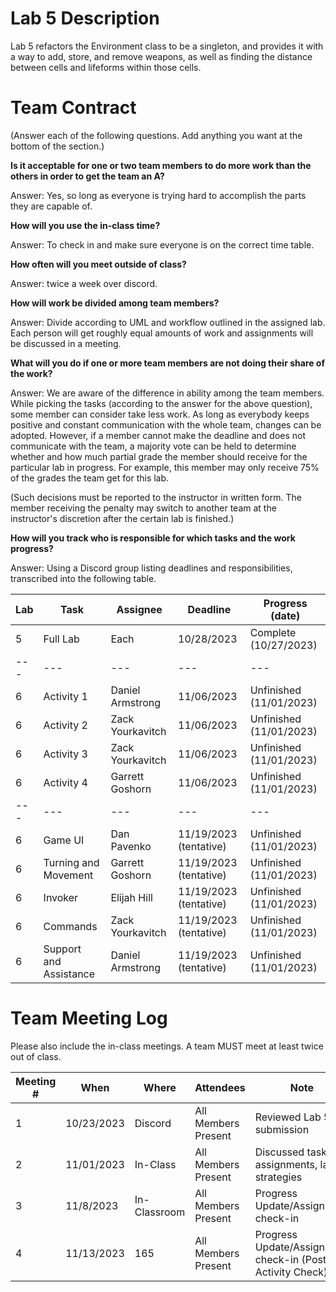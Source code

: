 # Lab 5 Description

Lab 5 refactors the Environment class to be a singleton, and provides it with a way to add, store, and remove weapons, as well as finding the distance between cells and lifeforms within those cells.

# Team Contract

(Answer each of the following questions. Add anything you want at the bottom of
the section.)

**Is it acceptable for one or two team members to do more work than the others
in order to get the team an A?**

Answer: Yes, so long as everyone is trying hard to accomplish the parts they are capable of.

**How will you use the in-class time?**

Answer: To check in and make sure everyone is on the correct time table.

**How often will you meet outside of class?**

Answer: twice a week over discord.

**How will work be divided among team members?**

Answer: Divide according to UML and workflow outlined in the assigned lab. Each person will get roughly equal amounts of work and assignments will be discussed in a meeting.

**What will you do if one or more team members are not doing their share of the work?**

Answer: We are aware of the difference in ability among the team
members. While picking the tasks (according to the answer for the above
question), some member can consider take less work. As long as everybody keeps
positive and constant communication with the whole team, changes can be
adopted. However, if a member cannot make the deadline and does not communicate
with the team, a majority vote can be held to determine whether and how much
partial grade the member should receive for the particular lab in progress. For
example, this member may only receive 75% of the grades the team get for this
lab.

(Such decisions must be reported to the instructor in written form. The member
receiving the penalty may switch to another team at the instructor's discretion
after the certain lab is finished.)


**How will you track who is responsible for which tasks and the work progress?**

Answer: Using a Discord group listing deadlines and responsibilities, transcribed into the following table.

| Lab | Task | Assignee | Deadline | Progress (date) |
|---|---|---|---|---|
| 5 | Full Lab | Each | 10/28/2023 | Complete (10/27/2023)|
|---|---|---|---|---|
| 6 | Activity 1 | Daniel Armstrong | 11/06/2023 | Unfinished (11/01/2023) |
| 6 | Activity 2 | Zack Yourkavitch | 11/06/2023 | Unfinished (11/01/2023) |
| 6 | Activity 3 | Zack Yourkavitch | 11/06/2023 | Unfinished (11/01/2023) |
| 6 | Activity 4 | Garrett Goshorn  | 11/06/2023 | Unfinished (11/01/2023) |
|---|---|---|---|---|
| 6 | Game UI                | Dan Pavenko      | 11/19/2023 (tentative) | Unfinished (11/01/2023) |
| 6 | Turning and Movement   | Garrett Goshorn  | 11/19/2023 (tentative) | Unfinished (11/01/2023) |
| 6 | Invoker                | Elijah Hill      | 11/19/2023 (tentative) | Unfinished (11/01/2023) |
| 6 | Commands               | Zack Yourkavitch | 11/19/2023 (tentative) | Unfinished (11/01/2023) |
| 6 | Support and Assistance | Daniel Armstrong | 11/19/2023 (tentative) | Unfinished (11/01/2023) |



# Team Meeting Log

Please also include the in-class meetings. A team MUST meet at least twice out
of class.

| Meeting # | When | Where | Attendees | Note |
|---|---|---|---|---|
| 1 | 10/23/2023 | Discord  | All Members Present | Reviewed Lab 5 for submission |
| 2 | 11/01/2023 | In-Class | All Members Present | Discussed task assignments, lab strategies |
| 3 | 11/8/2023 | In-Classroom | All Members Present | Progress Update/Assignment check-in |
| 4 | 11/13/2023 | 165 | All Members Present | Progress Update/Assignment check-in (Post Activity Check) |


